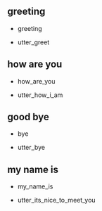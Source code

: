 ## greeting
* greeting
- utter_greet

## how are you
* how_are_you
- utter_how_i_am

## good bye
* bye
- utter_bye

## my name is
* my_name_is
- utter_its_nice_to_meet_you